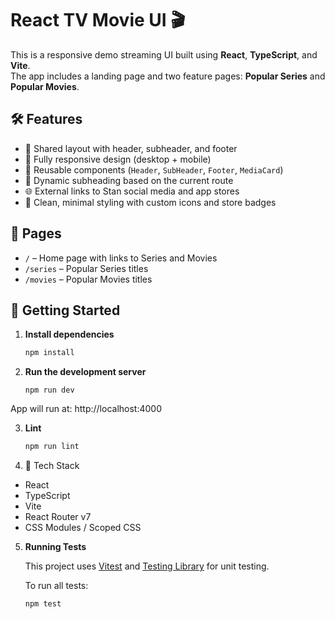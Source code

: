 # React TV Movie UI 🎬

This is a responsive demo streaming UI built using **React**, **TypeScript**, and **Vite**.  
The app includes a landing page and two feature pages: **Popular Series** and **Popular Movies**.

## 🛠 Features

- 🔄 Shared layout with header, subheader, and footer
- 📱 Fully responsive design (desktop + mobile)
- 🧩 Reusable components (`Header`, `SubHeader`, `Footer`, `MediaCard`)
- 🔁 Dynamic subheading based on the current route
- 🌐 External links to Stan social media and app stores
- 🎨 Clean, minimal styling with custom icons and store badges

## 🧭 Pages

- `/` – Home page with links to Series and Movies
- `/series` – Popular Series titles
- `/movies` – Popular Movies titles

## 🚀 Getting Started

1. **Install dependencies**
   ```bash
   npm install
2. **Run the development server**
    ```
   npm run dev
App will run at: http://localhost:4000

3. **Lint**
   ```bash
   npm run lint

4. 🧪 Tech Stack
- React
- TypeScript
- Vite
- React Router v7
- CSS Modules / Scoped CSS
5. **Running Tests**

   This project uses [Vitest](https://vitest.dev/) and [Testing Library](https://testing-library.com/) for unit testing.

   To run all tests:
   ```bash
   npm test
